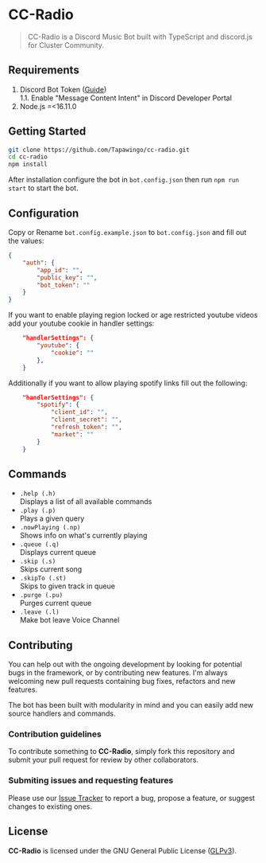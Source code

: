# CC-Radio
> CC-Radio is a Discord Music Bot built with TypeScript and discord.js for Cluster Community.
## Requirements
1. Discord Bot Token ([Guide](https://discordjs.guide/preparations/setting-up-a-bot-application.html#creating-your-bot))<br>
1.1. Enable "Message Content Intent" in Discord Developer Portal
2. Node.js =<16.11.0

## Getting Started
```bash
git clone https://github.com/Tapawingo/cc-radio.git
cd cc-radio
npm install
```
After installation configure the bot in `bot.config.json` then run `npm run start` to start the bot.

## Configuration
Copy or Rename `bot.config.example.json` to `bot.config.json` and fill out the values:
```json
{
    "auth": {
        "app_id": "",
        "public_key": "",
        "bot_token": ""
    }
}
```

If you want to enable playing region locked or age restricted youtube videos add your youtube cookie in handler settings:
```json
    "handlerSettings": {
        "youtube": {
            "cookie": ""
        },
    }
```

Additionally if you want to allow playing spotify links fill out the following:
```json
    "handlerSettings": {
        "spotify": {
            "client_id": "",
            "client_secret": "",
            "refresh_token": "",
            "market": ""
        }
    }
```

## Commands
- `.help (.h)` <br> Displays a list of all available commands
- `.play (.p)` <br> Plays a given query
- `.nowPlaying (.np)` <br> Shows info on what's currently playing
- `.queue (.q)` <br> Displays current queue
- `.skip (.s)` <br> Skips current song
- `.skipTo (.st)` <br> Skips to given track in queue
- `.purge (.pu)` <br> Purges current queue
- `.leave (.l)` <br> Make bot leave Voice Channel

## Contributing
You can help out with the ongoing development by looking for potential bugs in the framework, or by contributing new features. I'm always welcoming new pull requests containing bug fixes, refactors and new features. 

The bot has been built with modularity in mind and you can easily add new source handlers and commands.
### Contribution guidelines
To contribute something to **CC-Radio**, simply fork this repository and submit your pull request for review by other collaborators.
### Submiting issues and requesting features
Please use our [Issue Tracker](https://github.com/Tapawingo/cc-radio/issues) to report a bug, propose a feature, or suggest changes to existing ones.
## License
**CC-Radio** is licensed under the GNU General Public License ([GLPv3](https://github.com/Tapawingo/cc-radio/blob/main/LICENSE)).